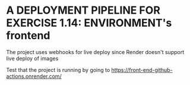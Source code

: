 # A DEPLOYMENT PIPELINE FOR EXERCISE 1.14: ENVIRONMENT's frontend

The project uses webhooks for live deploy since Render doesn't support live deploy of images

Test that the project is running by going to <https://front-end-github-actions.onrender.com/>
 
